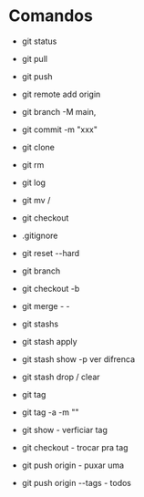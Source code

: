 # Comandos

- git status
- git pull
- git push
- git remote add origin <branch>
- git branch -M main,
- git commit <file> -m "xxx"
- git clone <url> 
- git rm 
- git log
- git mv <item> <folder>/<item>
- git checkout <folder>
- .gitignore
- git reset --hard

- git branch <name>
- git checkout -b <name>
- git merge - <name><name> -
- git stashs 
- git stash apply <num>
- git stash show -p ver difrenca
- git stash drop / clear 
- git tag 
- git tag -a <nome>  -m "<msg>"
- git show - verficiar tag
- git checkout - trocar pra tag
- git push origin <name> - puxar uma
- git push origin --tags - todos
